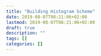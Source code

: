 ```yaml
---
title: "Building Histogram Scheme"
date: 2019-08-07T08:21:06+02:00
lastmod: 2019-08-07T08:21:06+02:00
draft: true
description: ""
tags: []
categories: []
---
```


<!--more-->
